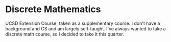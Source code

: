 # Discrete Mathematics

UCSD Extension Course, taken as a supplementary course. I don't have a background and CS and am largely self-taught. I've always wanted to take a discrete math course, so I decided to take it this quarter.

